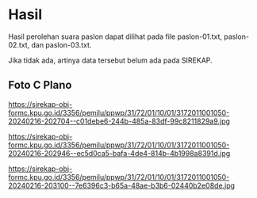 # Hasil

Hasil perolehan suara paslon dapat dilihat pada file paslon-01.txt, paslon-02.txt, dan paslon-03.txt.

Jika tidak ada, artinya data tersebut belum ada pada SIREKAP.

## Foto C Plano

https://sirekap-obj-formc.kpu.go.id/3356/pemilu/ppwp/31/72/01/10/01/3172011001050-20240216-202704--c01debe6-244b-485a-83df-99c8211829a9.jpg

https://sirekap-obj-formc.kpu.go.id/3356/pemilu/ppwp/31/72/01/10/01/3172011001050-20240216-202946--ec5d0ca5-bafa-4de4-814b-4b1998a8391d.jpg

https://sirekap-obj-formc.kpu.go.id/3356/pemilu/ppwp/31/72/01/10/01/3172011001050-20240216-203100--7e6396c3-b65a-48ae-b3b6-02440b2e08de.jpg
